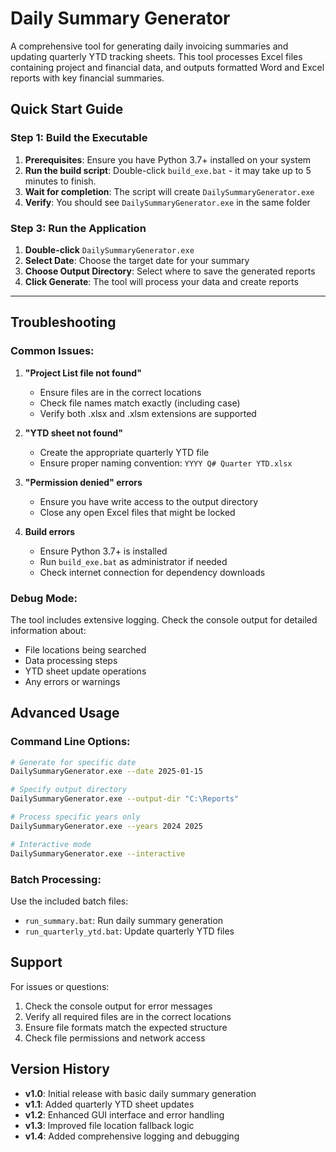 # Daily Summary Generator

A comprehensive tool for generating daily invoicing summaries and updating quarterly YTD tracking sheets. This tool processes Excel files containing project and financial data, and outputs formatted Word and Excel reports with key financial summaries.

## Quick Start Guide

### Step 1: Build the Executable

1. **Prerequisites**: Ensure you have Python 3.7+ installed on your system
2. **Run the build script**: Double-click `build_exe.bat` - it may take up to 5 minutes to finish.
3. **Wait for completion**: The script will create `DailySummaryGenerator.exe`
4. **Verify**: You should see `DailySummaryGenerator.exe` in the same folder

### Step 3: Run the Application

1. **Double-click** `DailySummaryGenerator.exe`
2. **Select Date**: Choose the target date for your summary
3. **Choose Output Directory**: Select where to save the generated reports
4. **Click Generate**: The tool will process your data and create reports


-----------------------------------------------------------------------------





## Troubleshooting

### Common Issues:

1. **"Project List file not found"**
   - Ensure files are in the correct locations
   - Check file names match exactly (including case)
   - Verify both .xlsx and .xlsm extensions are supported

2. **"YTD sheet not found"**
   - Create the appropriate quarterly YTD file
   - Ensure proper naming convention: `YYYY Q# Quarter YTD.xlsx`

3. **"Permission denied" errors**
   - Ensure you have write access to the output directory
   - Close any open Excel files that might be locked

4. **Build errors**
   - Ensure Python 3.7+ is installed
   - Run `build_exe.bat` as administrator if needed
   - Check internet connection for dependency downloads

### Debug Mode:
The tool includes extensive logging. Check the console output for detailed information about:
- File locations being searched
- Data processing steps
- YTD sheet update operations
- Any errors or warnings

## Advanced Usage

### Command Line Options:
```bash
# Generate for specific date
DailySummaryGenerator.exe --date 2025-01-15

# Specify output directory
DailySummaryGenerator.exe --output-dir "C:\Reports"

# Process specific years only
DailySummaryGenerator.exe --years 2024 2025

# Interactive mode
DailySummaryGenerator.exe --interactive
```

### Batch Processing:
Use the included batch files:
- `run_summary.bat`: Run daily summary generation
- `run_quarterly_ytd.bat`: Update quarterly YTD files

## Support

For issues or questions:
1. Check the console output for error messages
2. Verify all required files are in the correct locations
3. Ensure file formats match the expected structure
4. Check file permissions and network access

## Version History

- **v1.0**: Initial release with basic daily summary generation
- **v1.1**: Added quarterly YTD sheet updates
- **v1.2**: Enhanced GUI interface and error handling
- **v1.3**: Improved file location fallback logic
- **v1.4**: Added comprehensive logging and debugging 